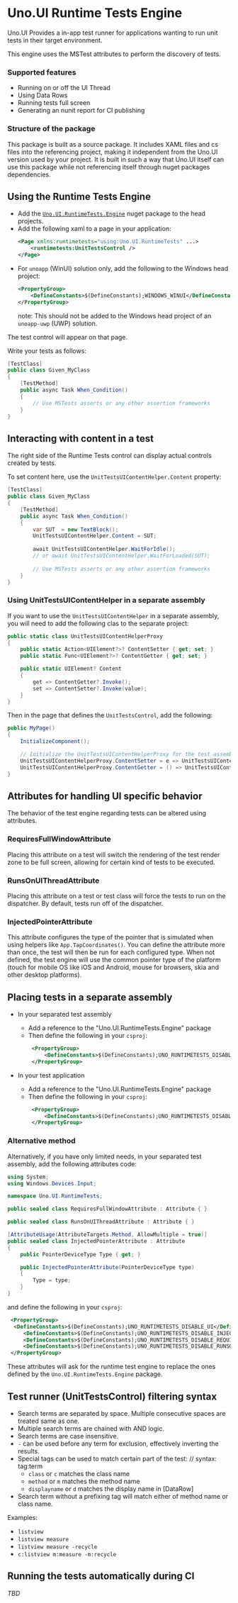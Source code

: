 # Uno.UI Runtime Tests Engine
Uno.UI Provides a in-app test runner for applications wanting to run unit tests in their target environment.

This engine uses the MSTest attributes to perform the discovery of tests.

### Supported features
- Running on or off the UI Thread
- Using Data Rows
- Running tests full screen
- Generating an nunit report for CI publishing

### Structure of the package

This package is built as a source package. It includes XAML files and cs files into the referencing project, making it independent from the Uno.UI version used by your project. It is built in such a way that Uno.UI itself can use this package while not referencing itself through nuget packages dependencies.

## Using the Runtime Tests Engine
- Add the [`Uno.UI.RuntimeTests.Engine`](https://www.nuget.org/packages/Uno.UI.RuntimeTests.Engine/) nuget package to the head projects.
- Add the following xaml to a page in your application:
    ```xml
    <Page xmlns:runtimetests="using:Uno.UI.RuntimeTests" ...>
        <runtimetests:UnitTestsControl />
    </Page>
    ```
- For `unoapp` (WinUI) solution only, add the following to the Windows head project:
    ```xml
    <PropertyGroup>
        <DefineConstants>$(DefineConstants);WINDOWS_WINUI</DefineConstants>
    </PropertyGroup>
    ```
    note: This should not be added to the Windows head project of an `unoapp-uwp` (UWP) solution.

The test control will appear on that page.

Write your tests as follows:
```csharp
[TestClass]
public class Given_MyClass
{
    [TestMethod]
    public async Task When_Condition()
    {
        // Use MSTests asserts or any other assertion frameworks
    }
}
```

## Interacting with content in a test
The right side of the Runtime Tests control can display actual controls created by tests.

To set content here, use the `UnitTestsUIContentHelper.Content` property:
```csharp
[TestClass]
public class Given_MyClass
{
    [TestMethod]
    public async Task When_Condition()
    {
        var SUT  = new TextBlock(); 
        UnitTestsUIContentHelper.Content = SUT;
        
        await UnitTestsUIContentHelper.WaitForIdle();
        // or await UnitTestsUIContentHelper.WaitForLoaded(SUT);
		
        // Use MSTests asserts or any other assertion frameworks
    }
}
```

### Using UnitTestsUIContentHelper in a separate assembly
If you want to use the `UnitTestsUIContentHelper` in a separate assembly, you will need to add the following clas to the separate project:

```csharp
public static class UnitTestsUIContentHelperProxy
{
	public static Action<UIElement?>? ContentSetter { get; set; }
	public static Func<UIElement?>? ContentGetter { get; set; }

	public static UIElement? Content 
    { 
        get => ContentGetter?.Invoke();
        set => ContentSetter?.Invoke(value);
    }
}
```

Then in the page that defines the `UnitTestsControl`, add the following:
```csharp
public MyPage()
{
    InitializeComponent();

	// Initialize the UnitTestsUIContentHelperProxy for the test assembly
    UnitTestsUIContentHelperProxy.ContentSetter = e => UnitTestsUIContentHelper.Content = e;
	UnitTestsUIContentHelperProxy.ContentGetter = () => UnitTestsUIContentHelper.Content;
}
```

## Attributes for handling UI specific behavior

The behavior of the test engine regarding tests can be altered using attributes.

### RequiresFullWindowAttribute
Placing this attribute on a test will switch the rendering of the test render zone to be full screen, allowing for certain kind of tests to be executed.

### RunsOnUIThreadAttribute
Placing this attribute on a test or test class will force the tests to run on the dispatcher. By default, tests run off of the dispatcher.

### InjectedPointerAttribute
This attribute configures the type of the pointer that is simulated when using helpers like `App.TapCoordinates()`. You can define the attribute more than once, the test will then be run for each configured type. When not defined, the test engine will use the common pointer type of the platform (touch for mobile OS like iOS and Android, mouse for browsers, skia and other desktop platforms).

## Placing tests in a separate assembly
- In your separated test assembly
	- Add a reference to the "Uno.UI.RuntimeTests.Engine" package
	- Then define the following in your `csproj`:
	   ```xml
		<PropertyGroup>
			<DefineConstants>$(DefineConstants);UNO_RUNTIMETESTS_DISABLE_UI</DefineConstants>
		</PropertyGroup>
	   ```

- In your test application
	- Add a reference to the "Uno.UI.RuntimeTests.Engine" package
	- Then define the following in your `csproj`:
	   ```xml
		<PropertyGroup>
			<DefineConstants>$(DefineConstants);UNO_RUNTIMETESTS_DISABLE_LIBRARY</DefineConstants>
		</PropertyGroup>
	   ```
	   
### Alternative method
Alternatively, if you have only limited needs, in your separated test assembly, add the following attributes code:
   ```csharp
   using System;
   using Windows.Devices.Input;

   namespace Uno.UI.RuntimeTests;

   public sealed class RequiresFullWindowAttribute : Attribute { }

   public sealed class RunsOnUIThreadAttribute : Attribute { }

   [AttributeUsage(AttributeTargets.Method, AllowMultiple = true)]
   public sealed class InjectedPointerAttribute : Attribute
   {
       public PointerDeviceType Type { get; }

       public InjectedPointerAttribute(PointerDeviceType type)
       {
           Type = type;
       }
   }
   ```
and define the following in your `csproj`:
  ```xml
   <PropertyGroup>
	<DefineConstants>$(DefineConstants);UNO_RUNTIMETESTS_DISABLE_UI</DefineConstants>
       <DefineConstants>$(DefineConstants);UNO_RUNTIMETESTS_DISABLE_INJECTEDPOINTERATTRIBUTE</DefineConstants>
       <DefineConstants>$(DefineConstants);UNO_RUNTIMETESTS_DISABLE_REQUIRESFULLWINDOWATTRIBUTE</DefineConstants>
       <DefineConstants>$(DefineConstants);UNO_RUNTIMETESTS_DISABLE_RUNSONUITHREADATTRIBUTE</DefineConstants>
   </PropertyGroup>
  ```
These attributes will ask for the runtime test engine to replace the ones defined by the `Uno.UI.RuntimeTests.Engine` package.

## Test runner (UnitTestsControl) filtering syntax
- Search terms are separated by space. Multiple consecutive spaces are treated same as one. 
- Multiple search terms are chained with AND logic.
- Search terms are case insensitive.
- `-` can be used before any term for exclusion, effectively inverting the results.
- Special tags can be used to match certain part of the test: // syntax: tag:term
    - `class` or `c` matches the class name
    - `method` or `m` matches the method name
    - `displayname` or `d` matches the display name in [DataRow]
- Search term without a prefixing tag will match either of method name or class name.

Examples:
- `listview`
- `listview measure`
- `listview measure -recycle`
- `c:listview m:measure -m:recycle`

## Running the tests automatically during CI
_TBD_

